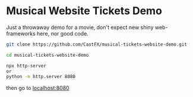  # Musical Website Tickets Demo
 Just a throwaway demo for a movie, don't expect new shiny web-frameworks here, nor good code.

```bash
git clone https://github.com/CastFX/musical-tickets-website-demo.git

cd musical-tickets-website-demo

npx http-server
or
python -m http.server 8080
```

then go to [localhost:8080](localhost:8080)